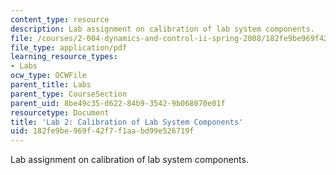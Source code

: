 ```yaml
---
content_type: resource
description: Lab assignment on calibration of lab system components.
file: /courses/2-004-dynamics-and-control-ii-spring-2008/182fe9be969f42f7f1aabd99e526719f_lab2.pdf
file_type: application/pdf
learning_resource_types:
- Labs
ocw_type: OCWFile
parent_title: Labs
parent_type: CourseSection
parent_uid: 8be49c35-d622-84b9-3542-9b068070e01f
resourcetype: Document
title: 'Lab 2: Calibration of Lab System Components'
uid: 182fe9be-969f-42f7-f1aa-bd99e526719f
---
```

Lab assignment on calibration of lab system components.


